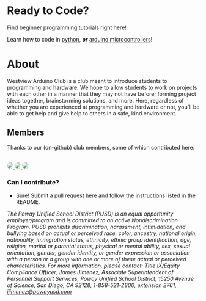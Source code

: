 # Ready to Code?

Find beginner programming tutorials right here! 

Learn how to code in [python](https://wvarduinoclub.github.io/tutorials/python-tutorials/Setup/), ___or___ 
[arduino microcontrollers](https://wvarduinoclub.github.io/tutorials/arduino-tutorials/arduino-presentation/)!


# About

Westview Arduino Club is a club meant to introduce students to programming and hardware.
We hope to allow students to work on projects with each other in a manner that they 
may not have before; forming project ideas together, brainstorming solutions, and more.
Here, regardless of whether you are experienced at programming and hardware or not, 
you'll be able to get help and give help to others in a safe, kind environment. 

## Members
Thanks to our (on-github) club members, some of which contributed here:

<br>

<div style="display:inline">
  <a href="https://github.com/seanboe">
    <img src="https://avatars.githubusercontent.com/u/73302811?s=70&v=4" style="border-radius: 50px;" >
  </a>

  <a href="https://github.com/Shad0wSeven">
    <img src="https://avatars.githubusercontent.com/u/19739712?s=70&v=4" style="border-radius: 50px">
  </a>
  <a href="https://github.com/CaptMD-11">
    <img src="https://avatars.githubusercontent.com/u/86084719?s=70&v=4" style="border-radius: 50px">
  </a>
    <!-- <a href="https://github.com/CaptMD-11">
    <img src="https://avatars.githubusercontent.com/u/84115793?s=70&v=4" style="border-radius: 50px">
  </a> -->
</div>

### Can I contribute?

- Sure! Submit a pull request [here](https://github.com/WVarduinoclub/tutorials/) and follow the instructions listed in the README. 

*The Poway Unified School District (PUSD) is an equal opportunity employer/program and is committed to an active Nondiscrimination Program. PUSD prohibits discrimination, harassment, intimidation, and bullying based on actual or perceived race, color, ancestry, national origin, nationality, immigration status, ethnicity, ethnic group identification, age, religion, marital or parental status, physical or mental ability, sex, sexual orientation, gender, gender identity, or gender expression or association with a person or a group with one or more of these actual or perceived characteristics. For more information, please contact: Title IX/Equity Compliance Officer, James Jimenez, Associate Superintendent of Personnel Support Services, Poway Unified School District, 15250 Avenue of Science, San Diego, CA 92128, 1-858-521-2800, extension 2761, jjimenez@powayusd.com*